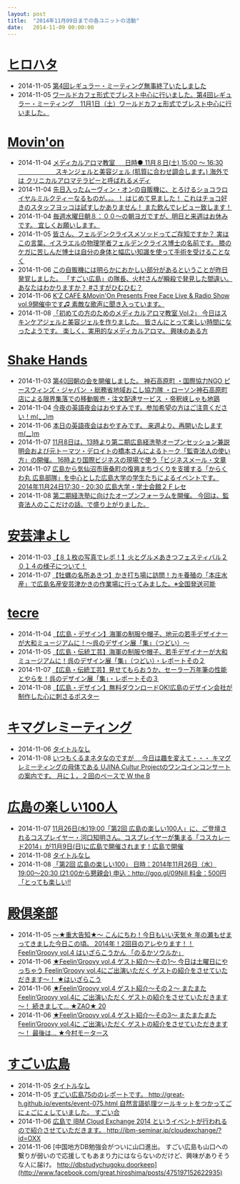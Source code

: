 ```yaml
---
layout: post
title:  "2014年11月09日までの各ユニットの活動"
date:   2014-11-09 00:00:00
---
```


# [ヒロハタ](http://hiro-hata.com/)

* 2014-11-05 [第4回レギュラー・ミーティング無事終了いたしました](http://hiro-hata.com/post/101802885310)
* 2014-11-05 [ワールドカフェ形式でブレスト中心に行いました。第4回レギュラー・ミーティング　11月1日（土）ワールドカフェ形式でブレスト中心に行いました。](https://www.facebook.com/media/set/?set=a.720794281330703.1073741836.619180321492100&type=1)


# [Movin'on](http://coworking-hiroshima.com/)

* 2014-11-04 [メディカルアロマ教室 　  日時● 11月８日(土) 15:00 ～ 16:30 　　　　　　スキンジェルと美容ジェル (肌質に合わせ調合します。)  海外では クリニカルアロマテラピーと呼ばれるメディ](http://www.facebook.com/movinon.hiroshima/photos/a.723999867620794.1073741829.723399384347509/840844505936329/?type=1)
* 2014-11-04 [先日入ったムーヴィン・オンの自販機に、とろけるショコラロイヤルミルクティーなるものが。。。！ はじめて見ました！  これはチョコ好きのスタッフヨッコは試すしかありません！  また飲んでレビュー致します！](http://www.facebook.com/movinon.hiroshima/photos/a.741352859218828.1073741830.723399384347509/840850412602405/?type=1)
* 2014-11-04 [毎週水曜日朝８：００～の朝ヨガですが、明日と来週はお休みです。  宜しくお願いします。](http://www.facebook.com/movinon.hiroshima/photos/a.723999867620794.1073741829.723399384347509/840916342595812/?type=1)
* 2014-11-05 [皆さん、フェルデンクライスメソッドってご存知ですか？  実はこの言葉、イスラエルの物理学者フェルデンクライス博士の名前です。 膝のケガに苦しんだ博士は自分の身体と幅広い知識を使って手術を受けることなく ](http://www.facebook.com/movinon.hiroshima/posts/841297829224330)
* 2014-11-06 [この自販機には明らかにおかしい部分があるということが昨日発覚しました。  「すごい広島」の隊長、火村さんが瞬殺で発見した間違い。あなたはわかりますか？ #さすがひむひむ？](http://www.facebook.com/movinon.hiroshima/photos/a.741352859218828.1073741830.723399384347509/841803899173723/?type=1)
* 2014-11-06 [K'Z CAFE &amp;Movin'On Presents Free Face Live &amp; Radio Show vol.9開催中です♫  素敵な歌声に聞き入っています。](https://www.facebook.com/video.php?v=841899579164155)
* 2014-11-08 [「初めての方のためのメディカルアロマ教室 Vol.2」  今日はスキンケアジェルと美容ジェルを作りました。 皆さんにとって楽しい時間になったようです。  楽しく、実用的なメディカルアロマ。 興味のある方](http://www.facebook.com/movinon.hiroshima/posts/842955292391917)


# [Shake Hands](http://www.shakehands.jp/)

* 2014-11-03 [第40回朝の会を開催しました。  神石高原町 ・国際協力NGO ピースウィンズ・ジャパン ・総務省地域おこし協力隊 ・ローソン神石高原町店による限界集落での移動販売・注文配達サービス ・帝釈峡しゃも地鶏](http://www.facebook.com/CoworkingShakeHands/photos/a.624867490897982.1073741830.592127770838621/825369350847794/?type=1)
* 2014-11-04 [今夜の英語夜会はおやすみです。参加希望の方はご注意ください！m(_ _)m](http://www.facebook.com/CoworkingShakeHands/posts/826012940783435)
* 2014-11-06 [本日の英語夜会はおやすみです。  来週より、再開いたしますm(__)m](http://www.facebook.com/CoworkingShakeHands/posts/827063227345073)
* 2014-11-07 [11月8日は、13時より第二期広島経洗塾オープンセッション兼説明会および元トーマツ・デロイトの橋本さんによるトーク「監査法人の使い方」の開催。  16時より国際ビジネスの現場で使う「ビジネスメール・文章](http://www.facebook.com/CoworkingShakeHands/posts/827633730621356)
* 2014-11-07 [広島から気仙沼市唐桑町の復興まちづくりを支援する「からくわ丸 広島部隊」を中心とした広島大学の学生たちによるイベントです。  2014年11月24日17:30 - 20:30 広島大学・学士会館２Ｆレセ](http://www.facebook.com/CoworkingShakeHands/posts/827770607274335)
* 2014-11-08 [第二期経洗塾に向けたオープンフォーラムを開催。  今回は、監査法人のここだけの話、で盛り上がりました。](http://www.facebook.com/CoworkingShakeHands/photos/a.624867490897982.1073741830.592127770838621/828304210554308/?type=1)


# [安芸津よし](http://akitsu.co/)

* 2014-11-03 [【８１枚の写真でレポ！】火とグルメあきつフェスティバル２０１４の様子について！](http://akitsu.co/fes-6-1852.html)
* 2014-11-07 [【牡蠣の名所あきつ】かき打ち場に訪問！カキ養殖の「本庄水産」で広島名産安芸津かきの作業場に行ってみました。※全国発送可能](http://akitsu.co/honjyo-1885.html)


# [tecre](http://tecre.jp/)

* 2014-11-04 [【広島・デザイン】海軍の制服や帽子、地元の若手デザイナーが大和ミュージアムに！～呉のデザイン展「集」（つどい）～](http://tecre.jp/hiroshima-design-yamatomuseum/)
* 2014-11-05 [【広島・伝統工芸】海軍の制服や帽子、若手デザイナーが大和ミュージアムに！呉のデザイン展「集」（つどい）・レポートその２](http://tecre.jp/hiroshima-kure-yamatomuseum/)
* 2014-11-07 [【広島・伝統工芸】見せてもらおうか、セーラー万年筆の性能とやらを！呉のデザイン展「集」・レポートその３](http://tecre.jp/hiroshima-sailor-pen/)
* 2014-11-08 [【広島・デザイン】無料ダウンロードOK!広島のデザイン会社が制作した心に刺さるポスター](http://tecre.jp/hiroshima-design-poster/)


# [キマグレミーティング](https://www.facebook.com/kimaguremeeting)

* 2014-11-06 [タイトルなし](http://www.facebook.com/events/1502338350030343/permalink/1502338353363676/)
* 2014-11-08 [いつもくるまネタなのですが　 今日は趣を変えて・・・ キマグレミーティングの母体である UJINA Cultur Projectのワンコインコンサートの案内です。 月に１，２回のペースで W the B](http://www.facebook.com/kimaguremeeting/posts/725795117497057)




# [広島の楽しい100人](https://www.facebook.com/h100parson)

* 2014-11-07 [11月26日(水)19:00「第2回 広島の楽しい100人」に、ご登壇されるコスプレイヤー・河口知明さん。コスプレイヤーが集まる「コスカレード2014」が11月9日(日)に広島で開催されます！広島で開催](http://www.facebook.com/h100parson/posts/1490805541194586)
* 2014-11-08 [タイトルなし](http://www.facebook.com/h100parson/photos/a.1427135840894890.1073741827.1427131820895292/1491416201133520/?type=1&relevant_count=1)
* 2014-11-08 [「第2回 広島の楽しい100」 日時：2014年11月26日（水）19:00〜20:30 (21:00から懇親会) 申込：http://goo.gl/09Njll 料金：500円 「とっても楽しい!! ](http://www.facebook.com/h100parson/photos/a.1438197353122072.1073741828.1427131820895292/1491531021122038/?type=1)


# [殿倶楽部](https://www.facebook.com/tonoclub.info)

* 2014-11-05 [～★重大告知★～ こんにちわ！今日もいい天気☆ 年の瀬もせまってきました今日この頃。 2014年！2回目のアレやります！！  Feelin’Groovy vol.4 はいざらこうかん 「のるかソウルか」](http://www.facebook.com/tonoclub.info/photos/a.144720535620547.31555.121120534647214/735945456498049/?type=1)
* 2014-11-06 [★Feelin’Groovy vol.4 ゲスト紹介～その1～  今日は土曜日にやっちゃう Feelin’Groovy vol.4にご出演いただく ゲストの紹介をさせていただきます～！  ★はいざらこう](http://www.facebook.com/tonoclub.info/posts/736484129777515)
* 2014-11-06 [★Feelin’Groovy vol.4 ゲスト紹介～その２～  またまたFeelin’Groovy vol.4に ご出演いただく ゲストの紹介をさせていただきます～！ 続きまして…  ★ZAO★ 20](http://www.facebook.com/tonoclub.info/posts/736487113110550)
* 2014-11-06 [★Feelin’Groovy vol.4 ゲスト紹介～その3～  またまたまたFeelin’Groovy vol.4に ご出演いただく ゲストの紹介をさせていただきます～！ 最後は…  ★今村モータース](http://www.facebook.com/tonoclub.info/posts/736497213109540)




# [すごい広島](http://great-h.github.io/)

* 2014-11-05 [タイトルなし](http://www.facebook.com/events/713401905413695/permalink/713401908747028/)
* 2014-11-05 [すごい広島75ののレポートです。 http://great-h.github.io/events/event-075.html  自然言語処理ツールキットをつかってごにょごにょしていました。  すごい合](http://www.facebook.com/great.hiroshima/posts/474771092665541)
* 2014-11-06 [広島で IBM Cloud Exchange 2014 というイベントが行われるので紹介させていただきます。  http://ibm-seminar.jp/cloudexchange/?id=OXX  ](http://www.facebook.com/great.hiroshima/posts/475186359290681)
* 2014-11-06 [中国地方DB勉強会がついに山口進出。 すごい広島も山口への繋りが弱いので応援してもあまり力にはならないのだけど、興味がありそうな人に届け。  http://dbstudychugoku.doorkeep](http://www.facebook.com/great.hiroshima/posts/475197152622935)
